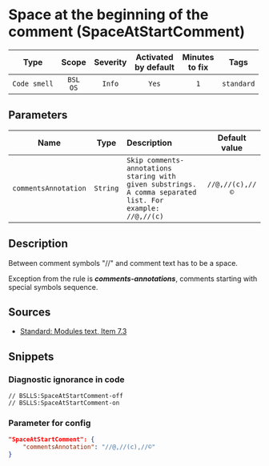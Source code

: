 # Space at the beginning of the comment (SpaceAtStartComment)

 |     Type     |        Scope        | Severity | Activated<br>by default | Minutes<br>to fix |    Tags    |
 |:------------:|:-------------------:|:--------:|:-----------------------------:|:-----------------------:|:----------:|
 | `Code smell` | `BSL`<br>`OS` |  `Info`  |             `Yes`             |           `1`           | `standard` |

## Parameters

 |         Name         |   Type   | Description                                                                                               |  Default value  |
 |:--------------------:|:--------:|:--------------------------------------------------------------------------------------------------------- |:---------------:|
 | `commentsAnnotation` | `String` | `Skip comments-annotations staring with given substrings. A comma separated list. For example: //@,//(c)` | `//@,//(c),//©` | 

<!-- Блоки выше заполняются автоматически, не трогать -->
## Description

Between comment symbols "//" and comment text has to be a space.

Exception from the rule is ***comments-annotations***, comments starting with special symbols sequence.

## Sources

* [Standard: Modules text, Item 7.3](https://its.1c.ru/db/v8std#content:456:hdoc)

## Snippets

<!-- Блоки ниже заполняются автоматически, не трогать -->
### Diagnostic ignorance in code

```bsl
// BSLLS:SpaceAtStartComment-off
// BSLLS:SpaceAtStartComment-on
```

### Parameter for config

```json
"SpaceAtStartComment": {
    "commentsAnnotation": "//@,//(c),//©"
}
```
